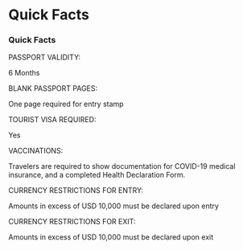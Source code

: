 # Quick Facts

### Quick Facts

PASSPORT VALIDITY:

6 Months

BLANK PASSPORT PAGES:

One page required for entry stamp

TOURIST VISA REQUIRED:

Yes

VACCINATIONS:

Travelers are required to show documentation for COVID-19 medical insurance, and a completed Health Declaration Form.

CURRENCY RESTRICTIONS FOR ENTRY:

Amounts in excess of USD 10,000 must be declared upon entry

CURRENCY RESTRICTIONS FOR EXIT:

Amounts in excess of USD 10,000 must be declared upon exit